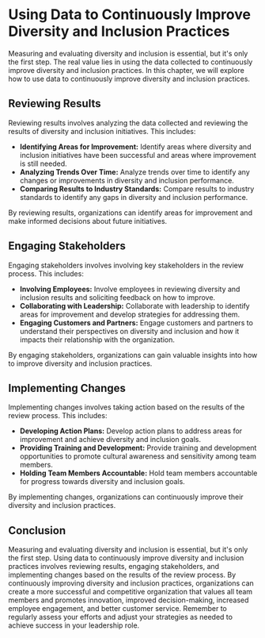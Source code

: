 Using Data to Continuously Improve Diversity and Inclusion Practices
=================================================================================================================================

Measuring and evaluating diversity and inclusion is essential, but it's only the first step. The real value lies in using the data collected to continuously improve diversity and inclusion practices. In this chapter, we will explore how to use data to continuously improve diversity and inclusion practices.

Reviewing Results
-----------------

Reviewing results involves analyzing the data collected and reviewing the results of diversity and inclusion initiatives. This includes:

* **Identifying Areas for Improvement:** Identify areas where diversity and inclusion initiatives have been successful and areas where improvement is still needed.
* **Analyzing Trends Over Time:** Analyze trends over time to identify any changes or improvements in diversity and inclusion performance.
* **Comparing Results to Industry Standards:** Compare results to industry standards to identify any gaps in diversity and inclusion performance.

By reviewing results, organizations can identify areas for improvement and make informed decisions about future initiatives.

Engaging Stakeholders
---------------------

Engaging stakeholders involves involving key stakeholders in the review process. This includes:

* **Involving Employees:** Involve employees in reviewing diversity and inclusion results and soliciting feedback on how to improve.
* **Collaborating with Leadership:** Collaborate with leadership to identify areas for improvement and develop strategies for addressing them.
* **Engaging Customers and Partners:** Engage customers and partners to understand their perspectives on diversity and inclusion and how it impacts their relationship with the organization.

By engaging stakeholders, organizations can gain valuable insights into how to improve diversity and inclusion practices.

Implementing Changes
--------------------

Implementing changes involves taking action based on the results of the review process. This includes:

* **Developing Action Plans:** Develop action plans to address areas for improvement and achieve diversity and inclusion goals.
* **Providing Training and Development:** Provide training and development opportunities to promote cultural awareness and sensitivity among team members.
* **Holding Team Members Accountable:** Hold team members accountable for progress towards diversity and inclusion goals.

By implementing changes, organizations can continuously improve their diversity and inclusion practices.

Conclusion
----------

Measuring and evaluating diversity and inclusion is essential, but it's only the first step. Using data to continuously improve diversity and inclusion practices involves reviewing results, engaging stakeholders, and implementing changes based on the results of the review process. By continuously improving diversity and inclusion practices, organizations can create a more successful and competitive organization that values all team members and promotes innovation, improved decision-making, increased employee engagement, and better customer service. Remember to regularly assess your efforts and adjust your strategies as needed to achieve success in your leadership role.
